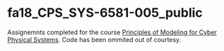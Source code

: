 # fa18_CPS_SYS-6581-005_public

Assignemnts completed for the course [Principles of Modeling for Cyber Physical Systems](https://linklab-uva.github.io/modeling_cps/index.html). Code has been ommited out of courtesy.
